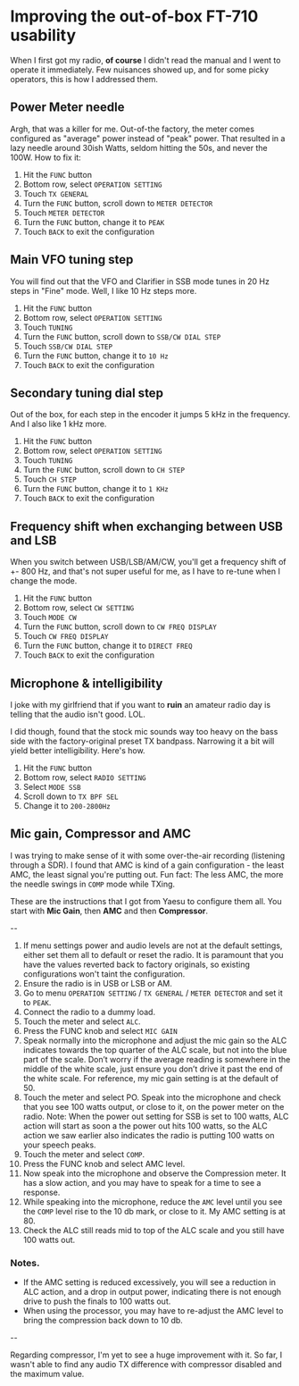 # Improving the out-of-box FT-710 usability
When I first got my radio, **of course** I didn't read the manual and I went to operate it immediately. Few nuisances showed up, and for some picky operators, this is how I addressed them.

## Power Meter needle
Argh, that was a killer for me. Out-of-the factory, the meter comes configured as "average" power instead of "peak" power. That resulted in a lazy needle around 30ish Watts, seldom hitting the 50s, and never the 100W. How to fix it:
1. Hit the `FUNC` button
2. Bottom row, select `OPERATION SETTING`
3. Touch `TX GENERAL`
4. Turn the `FUNC` button, scroll down to `METER DETECTOR`
5. Touch `METER DETECTOR`
6. Turn the `FUNC` button, change it to `PEAK`
7. Touch `BACK` to exit the configuration

## Main VFO tuning step
You will find out that the VFO and Clarifier in SSB mode tunes in 20 Hz steps in "Fine" mode. Well, I like 10 Hz steps more.
1. Hit the `FUNC` button
2. Bottom row, select `OPERATION SETTING`
3. Touch `TUNING`
4. Turn the `FUNC` button, scroll down to `SSB/CW DIAL STEP`
5. Touch `SSB/CW DIAL STEP`
6. Turn the `FUNC` button, change it to `10 Hz`
7. Touch `BACK` to exit the configuration

## Secondary tuning dial step
Out of the box, for each step in the encoder it jumps 5 kHz in the frequency. And I also like 1 kHz more.
1. Hit the `FUNC` button
2. Bottom row, select `OPERATION SETTING`
3. Touch `TUNING`
4. Turn the `FUNC` button, scroll down to `CH STEP`
5. Touch `CH STEP`
6. Turn the `FUNC` button, change it to `1 KHz`
7. Touch `BACK` to exit the configuration

## Frequency shift when exchanging between USB and LSB
When you switch between USB/LSB/AM/CW, you'll get a frequency shift of +- 800 Hz, and that's not super useful for me, as I have to re-tune when I change the mode.
1. Hit the `FUNC` button
2. Bottom row, select `CW SETTING`
3. Touch `MODE CW`
4. Turn the `FUNC` button, scroll down to `CW FREQ DISPLAY`
5. Touch `CW FREQ DISPLAY`
6. Turn the `FUNC` button, change it to `DIRECT FREQ`
7. Touch `BACK` to exit the configuration

## Microphone & intelligibility
I joke with my girlfriend that if you want to **ruin** an amateur radio day is telling that the audio isn't good. LOL.

I did though, found that the stock mic sounds way too heavy on the bass side with the factory-original preset TX bandpass. Narrowing it a bit will yield better intelligibility. Here's how.
1. Hit the `FUNC` button
2. Bottom row, select `RADIO SETTING`
3. Select `MODE SSB`
4. Scroll down to `TX BPF SEL`
5. Change it to `200-2800Hz`

## Mic gain, Compressor and AMC
I was trying to make sense of it with some over-the-air recording (listening through a SDR). I found that AMC is kind of a gain configuration - the least AMC, the least signal you're putting out. Fun fact: The less AMC, the more the needle swings in `COMP` mode while TXing.

These are the instructions that I got from Yaesu to configure them all. You start with **Mic Gain**, then **AMC** and then **Compressor**.

--

1. If menu settings power and audio levels are not at the default settings, either set them all to default or reset the radio. It is paramount that you have the values reverted back to factory originals, so existing configurations won't taint the configuration.
2. Ensure the radio is in USB or LSB or AM.
3. Go to menu `OPERATION SETTING` / `TX GENERAL` / `METER DETECTOR` and set it to `PEAK`.
4. Connect the radio to a dummy load.
5. Touch the meter and select `ALC`.
6. Press the FUNC knob and select `MIC GAIN`
7. Speak normally into the microphone and adjust the mic gain so the ALC indicates towards the top quarter of the ALC scale, but not into the blue part of the scale. Don’t worry if the average reading is somewhere in the middle of the white scale, just ensure you don’t drive it past the end of the white scale. For reference, my mic gain setting is at the default of 50.
9. Touch the meter and select PO. Speak into the microphone and check that you see 100 watts output, or close to it, on the power meter on the radio.                                                                                                                  Note: When the power out setting for SSB is set to 100 watts,  ALC action will start as soon a the power out hits 100 watts, so the ALC action we saw earlier also indicates the radio is putting  100 watts on your speech peaks.
10. Touch the meter and select `COMP`.
11. Press the FUNC knob and select AMC level.
12. Now speak into the microphone and observe the Compression meter. It has a slow action, and you may have to speak for a time to see a response.
13. While speaking into the microphone, reduce the `AMC` level until you see the `COMP` level rise to the 10 db mark, or close to it. My AMC setting is at 80.
14. Check the ALC still reads mid to top of the ALC scale and you still have 100 watts out.

### Notes.
* If the AMC setting is reduced excessively, you will see a reduction in ALC action, and a drop in output power, indicating there is not enough drive to push the finals to 100 watts out.
* When using  the processor, you may have to re-adjust the AMC level to bring the compression back down to 10 db.

--

Regarding compressor, I'm yet to see a huge improvement with it. So far, I wasn't able to find any audio TX difference with compressor disabled and the maximum value.

